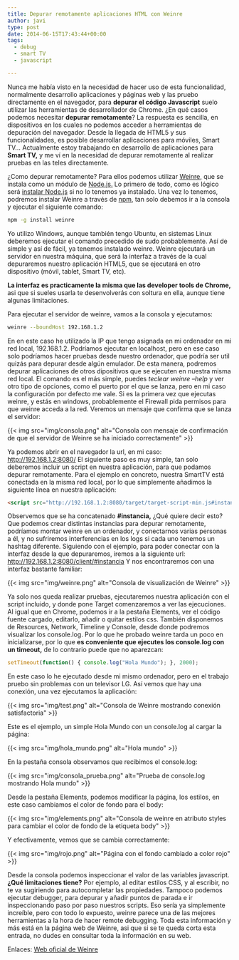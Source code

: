 ```yaml
---
title: Depurar remotamente aplicaciones HTML con Weinre
author: javi
type: post
date: 2014-06-15T17:43:44+00:00
tags:
  - debug
  - smart TV
  - javascript

---
```

Nunca me había visto en la necesidad de hacer uso de esta funcionalidad, normalmente desarrollo aplicaciones y páginas web y las pruebo directamente en el navegador, para **depurar el código Javascript** suelo utilizar las herramientas de desarrollador de Chrome. ¿En qué casos podemos necesitar **depurar remotamente**? La respuesta es sencilla, en dispositivos en los cuales no podemos acceder a herramientas de depuración del navegador. Desde la llegada de HTML5 y sus funcionalidades, es posible desarrollar aplicaciones para móviles, Smart TV&#8230; Actualmente estoy trabajando en desarrollo de aplicaciones para **Smart TV,** y me ví en la necesidad de depurar remotamente al realizar pruebas en las teles directamente.

¿Como depurar remotamente? Para ellos podemos utilizar [Weinre,][1] que se instala como un módulo de [Node.js.][2] Lo primero de todo, como es lógico será [instalar Node.js][3] si no lo tenemos ya instalado. Una vez lo tenemos, podremos instalar Weinre a través de [npm,][4] tan solo debemos ir a la consola y ejecutar el siguiente comando:

```bash
npm -g install weinre
```

Yo utilizo Windows, aunque también tengo Ubuntu, en sistemas Linux deberemos ejecutar el comando precedido de sudo probablemente. Así de simple y así de fácil, ya tenemos instalado weinre. Weinre ejecutará un servidor en nuestra máquina, que será la interfaz a través de la cual depuraremos nuestro aplicación HTML5, que se ejecutará en otro dispositivo (móvil, tablet, Smart TV, etc).

**La interfaz es practicamente la misma que las developer tools de Chrome,** asi que si sueles usarla te desenvolverás con soltura en ella, aunque tiene algunas limitaciones.

Para ejecutar el servidor de weinre, vamos a la consola y ejecutamos:

```bash
weinre --boundHost 192.168.1.2
```

En en este caso he utilizado la IP que tengo asignada en mi ordenador en mi red local, 192.168.1.2. Podríamos ejecutar en localhost, pero en ese caso solo podríamos hacer pruebas desde nuestro ordenador, que podría ser util quizás para depurar desde algún emulador. De esta manera, podremos depurar aplicaciones de otros dipositivos que se ejecuten en nuestra misma red local. El comando es el más simple, puedes _teclear weinre &#8211;help_ y ver otro tipo de opciones, como el puerto por el que se lanza, pero en mi caso la configuración por defecto me vale. Si es la primera vez que ejecutas weinre, y estás en windows, probablemente el Firewall pida permisos para que weinre acceda a la red. Veremos un mensaje que confirma que se lanza el servidor:

{{< img src="img/consola.png" alt="Consola con mensaje de confirmación de que el servidor de Weinre se ha iniciado correctamente" >}}

Ya podemos abrir en el navegador la url, en mi caso: http://192.168.1.2:8080/ El siguiente paso es muy simple, tan solo deberemos incluir un script en nuestra aplicación, para que podamos depurar remotamente. Para el ejemplo en concreto, nuestra SmartTV está conectada en la misma red local, por lo que simplemente añadimos la siguiente línea en nuestra aplicación:

```html
<script src="http://192.168.1.2:8080/target/target-script-min.js#instancia"></script>
```

Observemos que se ha concatenado **#instancia,** ¿Qué quiere decir esto? Que podemos crear distintas instancias para depurar remotamente, podríamos montar weinre en un ordenador, y conectarnos varias personas a él, y no sufriremos interferencias en los logs si cada uno tenemos un hashtag diferente. Siguiendo con el ejemplo, para poder conectar con la interfaz desde la que depuraremos, iremos a la siguiente url: http://192.168.1.2:8080/client/#instancia Y nos encontraremos con una interfaz bastante familiar:

{{< img src="img/weinre.png" alt="Consola de visualización de Weinre" >}}

Ya solo nos queda realizar pruebas, ejecutaremos nuestra aplicación con el script incluido, y donde pone Target comenzaremos a ver las ejecuciones. Al igual que en Chrome, podemos ir a la pestaña Elements, ver el código fuente cargado, editarlo, añadir o quitar estilos css. También disponemos de Resources, Network, Timeline y Console, desde donde podremos visualizar los console.log. Por lo que he probado weinre tarda un poco en inicializarse, por lo que **es conveniente que ejecutes los console.log con un timeout,** de lo contrario puede que no aparezcan:

```js
setTimeout(function() { console.log("Hola Mundo"); }, 2000);
```

En este caso lo he ejecutado desde mi mismo ordenador, pero en el trabajo pruebo sin problemas con un televisor LG. Así vemos que hay una conexión, una vez ejecutamos la aplicación:

{{< img src="img/test.png" alt="Consola de Weinre mostrando conexión satisfactoria" >}}

Este es el ejemplo, un simple Hola Mundo con un console.log al cargar la página:

{{< img src="img/hola_mundo.png" alt="Hola mundo" >}}

En la pestaña consola observamos que recibimos el console.log:

{{< img src="img/consola_prueba.png" alt="Prueba de console.log mostrando Hola mundo" >}}

Desde la pestaña Elements, podemos modificar la página, los estilos, en este caso cambiamos el color de fondo para el body:

{{< img src="img/elements.png" alt="Consola de weinre en atributo styles para cambiar el color de fondo de la etiqueta body" >}}

Y efectivamente, vemos que se cambia correctamente:

{{< img src="img/rojo.png" alt="Página con el fondo cambiado a color rojo" >}}

Desde la consola podemos inspeccionar el valor de las variables javascript. **¿Qué limitaciones tiene?** Por ejemplo, al editar estilos CSS, y al escribir, no te va sugiriendo para autocompletar las propiedades. Tampoco podemos ejecutar debugger, para depurar y añadir puntos de parada e ir inspeccionando paso por paso nuestros scripts. Eso sería ya simplemente increíble, pero con todo lo expuesto, weinre parece una de las mejores herramientas a la hora de hacer remote debugging. Toda esta información y más está en la página web de Weinre, asi que si se te queda corta esta entrada, no dudes en consultar toda la información en su web.

Enlaces: [Web oficial de Weinre][1]

 [1]: http://people.apache.org/~pmuellr/weinre/docs/latest/Home.html "Weinre"
 [2]: http://nodejs.org/ "Node.js"
 [3]: http://nodejs.org/download/ "Descarga Node.js"
 [4]: https://www.npmjs.org/doc/README.html "Node Package Manager"

